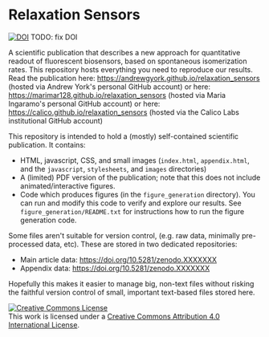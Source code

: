 # Relaxation Sensors

<a href="https://doi.org/10.5281/zenodo.XXXXXXX"><img src="https://zenodo.org/badge/DOI/10.5281/zenodo.3665824.svg" alt="DOI"></a> TODO: fix DOI

A scientific publication that describes a new approach for quantitative readout of fluorescent biosensors, based on spontaneous isomerization rates. This repository hosts everything you need to reproduce our results. Read the publication here: https://andrewgyork.github.io/relaxation_sensors (hosted via Andrew York's personal GitHub account) or here: https://marimar128.github.io/relaxation_sensors (hosted via Maria Ingaramo's personal GitHub account) or here: https://calico.github.io/relaxation_sensors (hosted via the Calico Labs institutional GitHub account)

This repository is intended to hold a (mostly) self-contained scientific publication. It contains:

* HTML, javascript, CSS, and small images (`index.html`, `appendix.html`, and the `javascript`, `stylesheets`, and `images` directories)
* A (limited) PDF version of the publication; note that this does not include animated/interactive figures.
* Code which produces figures (in the `figure_generation` directory). You can run and modify this code to verify and explore our results. See `figure_generation/README.txt` for instructions how to run the figure generation code.

Some files aren't suitable for version control, (e.g. raw data, minimally pre-processed data, etc). These are stored in two dedicated repositories:

* Main article data: https://doi.org/10.5281/zenodo.XXXXXXX
* Appendix data: https://doi.org/10.5281/zenodo.XXXXXXX

Hopefully this makes it easier to manage big, non-text files without risking the faithful version control of small, important text-based files stored here.

<a rel="license" href="http://creativecommons.org/licenses/by/4.0/"><img alt="Creative Commons License" style="border-width:0" src="https://i.creativecommons.org/l/by/4.0/88x31.png" /></a><br />This work is licensed under a <a rel="license" href="http://creativecommons.org/licenses/by/4.0/">Creative Commons Attribution 4.0 International License</a>.
